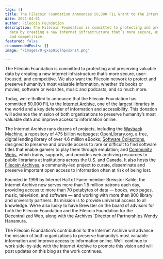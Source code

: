 ```yaml
---
tags: []
title: The Filecoin Foundation Announces 50,000 FIL Grant to the Internet Archive
date: 2021-04-01
author: Filecoin Foundation
description: The Filecoin Foundation is committed to protecting and preserving valuable
  data by creating a new internet infrastructure that’s more secure, user-focused,
  and competitive.
featured: false
recommendedPosts: []
image: "/images/0-gxap0iqlhpvsxnst.png"

---
```

The Filecoin Foundation is committed to protecting and preserving valuable data by creating a new internet infrastructure that’s more secure, user-focused, and competitive. We also want the Filecoin network to protect and preserve humanity’s most valuable information, whether it’s books or movies, software or websites, music and podcasts, and so much more.

Today, we’re thrilled to announce that the Filecoin Foundation has committed 50,000 FIL to the [Internet Archive](https://archive.org/), one of the largest libraries in the world and a key defender of information and accessibility. This donation will advance the mission of both organizations to preserve humanity’s most valuable data and improve access to information online.

The Internet Archive runs dozens of projects, including the [Wayback Machine](https://archive.org/web/), a repository of 475 billion webpages; [OpenLibrary.org](https://openlibrary.org/), a free, digital lending library of over 4.6 million eBooks; [Software Collections](https://archive.org/details/software), designed to preserve and provide access to rare or difficult to find software titles that enable gamers to play them through emulation; and [Community Webs](https://communitywebs.archive-it.org/), which trains, supports, and provides web archiving resources to public librarians at institutions across the U.S. and Canada. It also hosts the [Filecoin Archives](http://blog.archive.org/tag/filecoin/), a community-led project to curate, disseminate and preserve important open access to information often at risk of being lost.

Founded in 1996 by Internet Hall of Fame member Brewster Kahle, the Internet Archive now serves more than 1.5 million patrons each day, providing access to more than 70 petabytes of data — books, web pages, music, television, and software — and working with more than 800 library and university partners. Its mission is to provide universal access to all knowledge. We’re also lucky to have Brewster on the board of advisors for both the Filecoin Foundation and the Filecoin Foundation for the Decentralized Web, along with the Archives’ Director of Partnerships Wendy Hanamura.

The Filecoin Foundation’s contribution to the Internet Archive will advance the mission of both organizations to preserve humanity’s most valuable information and improve access to information online. We’ll continue to work side-by-side with the Internet Archive to promote this vision and will post updates on this blog as the work continues.